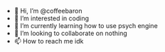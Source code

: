 - 👋 Hi, I’m @coffeebaron
- 👀 I’m interested in coding
- 🌱 I’m currently learning how to use psych engine
- 💞️ I’m looking to collaborate on nothing
- 📫 How to reach me idk

<!---
coffeebaron/coffeebaron is a ✨ special ✨ repository because its `README.md` (this file) appears on your GitHub profile.
You can click the Preview link to take a look at your changes.
--->

